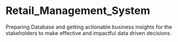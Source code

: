 # Retail_Management_System
Preparing Database and getting actionable business insights for the stakeholders to make effective and impactful data driven decisions.
